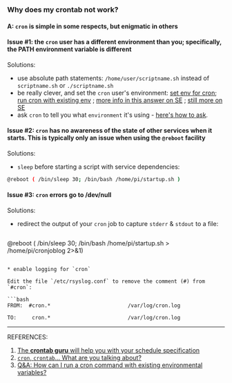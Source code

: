 ### Why does my crontab not work? 



#### A: `cron` is simple in some respects, but enigmatic in others



#### Issue #1: the `cron` user has a different environment than you; specifically, the PATH environment variable is different

Solutions:

- use absolute path statements: `/home/user/scriptname.sh` instead of `scriptname.sh` or `./scriptname.sh` 
- be really clever, and set the `cron` user's environment:  [set env for cron](https://stackoverflow.com/questions/2229825/where-can-i-set-environment-variables-that-crontab-will-use); [run cron with existing env](https://unix.stackexchange.com/questions/27289/how-can-i-run-a-cron-command-with-existing-environmental-variables) ; [more info in this answer on SE](https://serverfault.com/a/337921/515728) ; [still more on SE](https://stackoverflow.com/questions/2135478/how-to-simulate-the-environment-cron-executes-a-script-with) 
- ask `cron` to tell you what `environment` it's using - [here's how to ask](WhatIsCronEnvironment.md).



#### Issue #2: `cron` has no awareness of the state of other services when it starts. This is typically only an issue when using the `@reboot` facility

Solutions: 

- `sleep` before starting a script with service dependencies: 

```bash
@reboot ( /bin/sleep 30; /bin/bash /home/pi/startup.sh )
```

#### Issue #3: `cron` errors go to /dev/null

Solutions: 

* redirect the output of your `cron` job to capture `stderr` & `stdout` to a file:

   ```bash
@reboot ( /bin/sleep 30; /bin/bash /home/pi/startup.sh > /home/pi/cronjoblog 2>&1)
   ```

* enable logging for `cron`

   Edit the file `/etc/rsyslog.conf` to remove the comment (#) from `#cron`: 

   ```bash
   FROM:  #cron.*                         /var/log/cron.log  
   
   TO:     cron.*                         /var/log/cron.log
   ```

  

 



------

REFERENCES:

1. [The **crontab guru** will help you with your schedule specification](https://crontab.guru/#30_0,1,2,3_*_*_*) 
2. [`cron`, `crontab`... What are you talking about?](https://www.ostechnix.com/a-beginners-guide-to-cron-jobs/) 
3. [Q&A: How can I run a cron command with existing environmental variables?](https://unix.stackexchange.com/questions/27289/how-can-i-run-a-cron-command-with-existing-environmental-variables) 